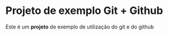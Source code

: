 # Projeto de exemplo Git + Github

Este é um **projeto** de exemplo de utilização do git e do github